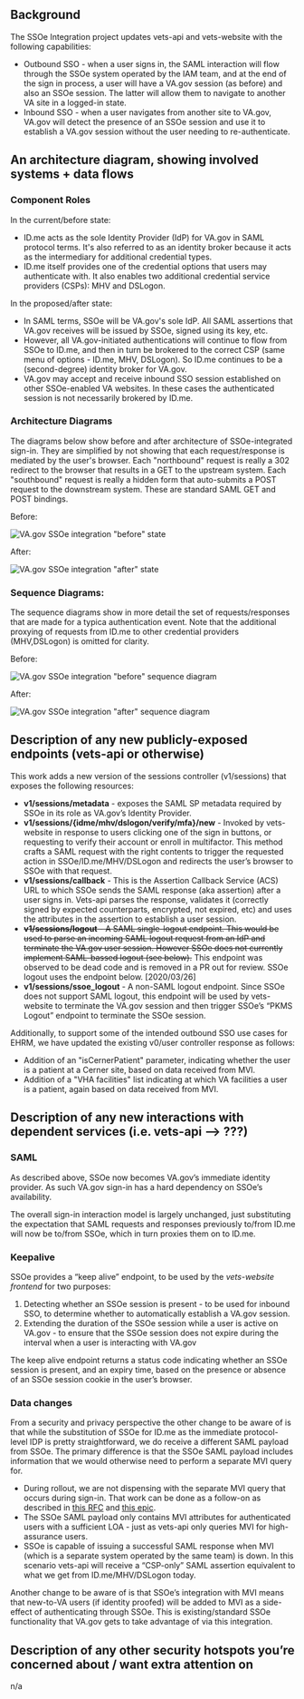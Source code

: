 ## Background
The SSOe Integration project updates vets-api and vets-website with the following capabilities:
* Outbound SSO - when a user signs in, the SAML interaction will flow through the SSOe system operated by the IAM team, and at the end of the sign in process, a user will have a VA.gov session (as before) and also an SSOe session. The latter will allow them to navigate to another VA site in a logged-in state.
* Inbound SSO - when a user navigates from another site to VA.gov, VA.gov will detect the presence of an SSOe session and use it to establish a VA.gov session without the user needing to re-authenticate.

## An architecture diagram, showing involved systems + data flows

### Component Roles

In the current/before state:
* ID.me acts as the sole Identity Provider (IdP) for VA.gov in SAML protocol terms. It's also referred to as an identity broker because it acts as the intermediary for additional credential types.
* ID.me itself provides one of the credential options that users may authenticate with. It also enables two additional credential service providers (CSPs): MHV and DSLogon.

In the proposed/after state:
* In SAML terms, SSOe will be VA.gov's sole IdP. All SAML assertions that VA.gov receives will be issued by SSOe, signed using its key, etc.
* However, all VA.gov-initiated authentications will continue to flow from SSOe to ID.me, and then in turn be brokered to the correct CSP (same menu of options - ID.me, MHV, DSLogon). So ID.me continues to be a (second-degree) identity broker for VA.gov.
* VA.gov may accept and receive inbound SSO session established on other SSOe-enabled VA websites. In these cases the authenticated session is not necessarily brokered by ID.me.

### Architecture Diagrams

The diagrams below show before and after architecture of SSOe-integrated sign-in. They are simplified by not showing that each request/response is mediated by the user's browser. Each "northbound" request is really a 302 redirect to the browser that results in a GET to the upstream system. Each "southbound" request is really a hidden form that auto-submits a POST request to the downstream system. These are standard SAML GET and POST bindings.

Before:

![VA.gov SSOe integration "before" state](./assets/vagov_ssoe_before.jpg)

After:

![VA.gov SSOe integration "after" state](./assets/vagov_ssoe_after.jpg)


### Sequence Diagrams:

The sequence diagrams show in more detail the set of requests/responses that are made for a typica authentication event. Note that the additional proxying of requests from ID.me to other credential providers (MHV,DSLogon) is omitted for clarity.

Before:

![VA.gov SSOe integration "before" sequence diagram](./assets/vagov_saml_before.jpg)


After:

![VA.gov SSOe integration "after" sequence diagram](./assets/vagov_saml_after.jpg)


## Description of any new publicly-exposed endpoints (vets-api or otherwise)
This work adds a new version of the sessions controller (v1/sessions) that exposes the following resources:
* **v1/sessions/metadata** - exposes the SAML SP metadata required by SSOe in its role as VA.gov’s Identity Provider. 
* **v1/sessions/{idme/mhv/dslogon/verify/mfa}/new** - Invoked by vets-website in response to users clicking one of the sign in buttons, or requesting to verify their account or enroll in multifactor. This method crafts a SAML request with the right contents to trigger the requested action in SSOe/ID.me/MHV/DSLogon and redirects the user’s browser to SSOe with that request.
* **v1/sessions/callback** - This is the Assertion Callback Service (ACS) URL to which SSOe sends the SAML response (aka assertion) after a user signs in. Vets-api parses the response, validates it (correctly signed by expected counterparts, encrypted, not expired, etc) and uses the attributes in the assertion to establish a user session.
* ~~**v1/sessions/logout** - A SAML single-logout endpoint. This would be used to parse an incoming SAML logout request from an IdP and terminate the VA.gov user session. However SSOe does not currently implement SAML-bassed logout (see below).~~ This endpoint was observed to be dead code and is removed in a PR out for review. SSOe logout uses the endpoint below. [2020/03/26]
* **v1/sessions/ssoe_logout** - A non-SAML logout endpoint. Since SSOe does not support SAML logout, this endpoint will be used by vets-website to terminate the VA.gov session and then trigger SSOe’s “PKMS Logout” endpoint to terminate the SSOe session.

Additionally, to support some of the intended outbound SSO use cases for EHRM, we have updated the existing v0/user controller response as follows:
* Addition of an "isCernerPatient" parameter, indicating whether the user is a patient at a Cerner site, based on data received from MVI.
* Addition of a "VHA facilities" list indicating at which VA facilities a user is a patient, again based on data received from MVI.

## Description of any new interactions with dependent services (i.e. vets-api —> ???)
### SAML
As described above, SSOe now becomes VA.gov’s immediate identity provider. As such VA.gov sign-in has a hard dependency on SSOe’s availability. 

The overall sign-in interaction model is largely unchanged, just substituting the expectation that SAML requests and responses previously to/from ID.me will now be to/from SSOe, which in turn proxies them on to ID.me.

### Keepalive
SSOe provides a “keep alive” endpoint, to be used by the *vets-website frontend* for two purposes:
1. Detecting whether an SSOe session is present - to be used for inbound SSO, to determine whether to automatically establish a VA.gov session.
2. Extending the duration of the SSOe session while a user is active on VA.gov - to ensure that the SSOe session does not expire during the interval when a user is interacting with VA.gov

The keep alive endpoint returns a status code indicating whether an SSOe session is present, and an expiry time, based on the presence or absence of an SSOe session cookie in the user’s browser. 

### Data changes
From a security and privacy perspective the other change to be aware of is that while the substitution of SSOe for ID.me as the immediate protocol-level IDP is pretty straightforward,  we do receive a  different SAML payload from SSOe. The primary difference is that the SSOe SAML payload includes information that we would otherwise need to perform a separate MVI query for.
* During rollout, we are not dispensing with the separate MVI query that occurs  during sign-in.  That work can be done as a follow-on as described in [this RFC](https://github.com/department-of-veterans-affairs/va.gov-team/blob/pv-ssoe-sec-review/platform/engineering/request-for-comment/2020-01-08-ssoe-removing-implicit-mvi-queries.md) and [this epic](https://github.com/department-of-veterans-affairs/va.gov-team/issues/5760).
* The SSOe SAML payload only contains MVI attributes for authenticated users with a sufficient LOA - just as vets-api only queries MVI for high-assurance users.
* SSOe is capable of issuing a successful SAML response when MVI (which is a separate system operated by the same team) is down. In this scenario vets-api will receive a “CSP-only” SAML assertion equivalent to what we get from ID.me/MHV/DSLogon today.

Another change to be aware of is that SSOe’s integration with MVI means that new-to-VA users (if identity proofed) will be added to MVI as a side-effect of authenticating through SSOe. This is existing/standard SSOe functionality that VA.gov gets to take advantage of via this integration.

## Description of any other security hotspots you’re concerned about / want extra attention on

n/a
